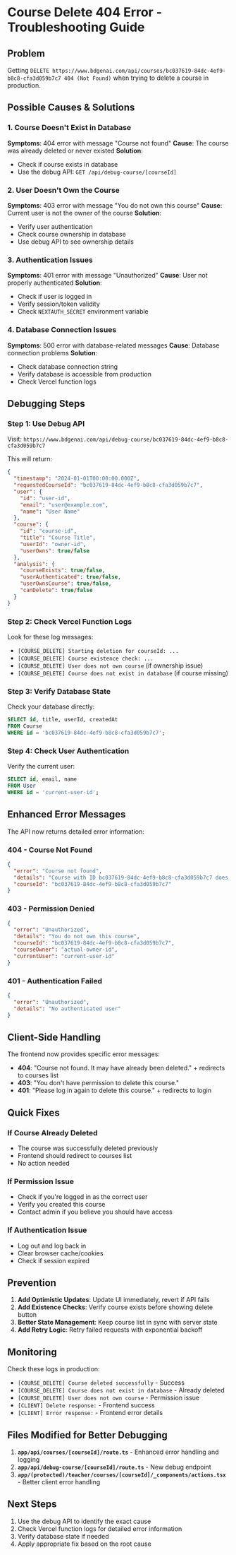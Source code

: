 # Course Delete 404 Error - Troubleshooting Guide

## Problem
Getting `DELETE https://www.bdgenai.com/api/courses/bc037619-84dc-4ef9-b8c8-cfa3d059b7c7 404 (Not Found)` when trying to delete a course in production.

## Possible Causes & Solutions

### 1. Course Doesn't Exist in Database
**Symptoms**: 404 error with message "Course not found"
**Cause**: The course was already deleted or never existed
**Solution**: 
- Check if course exists in database
- Use the debug API: `GET /api/debug-course/[courseId]`

### 2. User Doesn't Own the Course
**Symptoms**: 403 error with message "You do not own this course"
**Cause**: Current user is not the owner of the course
**Solution**:
- Verify user authentication
- Check course ownership in database
- Use debug API to see ownership details

### 3. Authentication Issues
**Symptoms**: 401 error with message "Unauthorized"
**Cause**: User not properly authenticated
**Solution**:
- Check if user is logged in
- Verify session/token validity
- Check `NEXTAUTH_SECRET` environment variable

### 4. Database Connection Issues
**Symptoms**: 500 error with database-related messages
**Cause**: Database connection problems
**Solution**:
- Check database connection string
- Verify database is accessible from production
- Check Vercel function logs

## Debugging Steps

### Step 1: Use Debug API
Visit: `https://www.bdgenai.com/api/debug-course/bc037619-84dc-4ef9-b8c8-cfa3d059b7c7`

This will return:
```json
{
  "timestamp": "2024-01-01T00:00:00.000Z",
  "requestedCourseId": "bc037619-84dc-4ef9-b8c8-cfa3d059b7c7",
  "user": {
    "id": "user-id",
    "email": "user@example.com",
    "name": "User Name"
  },
  "course": {
    "id": "course-id",
    "title": "Course Title",
    "userId": "owner-id",
    "userOwns": true/false
  },
  "analysis": {
    "courseExists": true/false,
    "userAuthenticated": true/false,
    "userOwnsCourse": true/false,
    "canDelete": true/false
  }
}
```

### Step 2: Check Vercel Function Logs
Look for these log messages:
- `[COURSE_DELETE] Starting deletion for courseId: ...`
- `[COURSE_DELETE] Course existence check: ...`
- `[COURSE_DELETE] User does not own course` (if ownership issue)
- `[COURSE_DELETE] Course does not exist in database` (if course missing)

### Step 3: Verify Database State
Check your database directly:
```sql
SELECT id, title, userId, createdAt 
FROM Course 
WHERE id = 'bc037619-84dc-4ef9-b8c8-cfa3d059b7c7';
```

### Step 4: Check User Authentication
Verify the current user:
```sql
SELECT id, email, name 
FROM User 
WHERE id = 'current-user-id';
```

## Enhanced Error Messages

The API now returns detailed error information:

### 404 - Course Not Found
```json
{
  "error": "Course not found",
  "details": "Course with ID bc037619-84dc-4ef9-b8c8-cfa3d059b7c7 does not exist",
  "courseId": "bc037619-84dc-4ef9-b8c8-cfa3d059b7c7"
}
```

### 403 - Permission Denied
```json
{
  "error": "Unauthorized",
  "details": "You do not own this course",
  "courseId": "bc037619-84dc-4ef9-b8c8-cfa3d059b7c7",
  "courseOwner": "actual-owner-id",
  "currentUser": "current-user-id"
}
```

### 401 - Authentication Failed
```json
{
  "error": "Unauthorized",
  "details": "No authenticated user"
}
```

## Client-Side Handling

The frontend now provides specific error messages:
- **404**: "Course not found. It may have already been deleted." + redirects to courses list
- **403**: "You don't have permission to delete this course."
- **401**: "Please log in again to delete this course." + redirects to login

## Quick Fixes

### If Course Already Deleted
- The course was successfully deleted previously
- Frontend should redirect to courses list
- No action needed

### If Permission Issue
- Check if you're logged in as the correct user
- Verify you created this course
- Contact admin if you believe you should have access

### If Authentication Issue
- Log out and log back in
- Clear browser cache/cookies
- Check if session expired

## Prevention

1. **Add Optimistic Updates**: Update UI immediately, revert if API fails
2. **Add Existence Checks**: Verify course exists before showing delete button
3. **Better State Management**: Keep course list in sync with server state
4. **Add Retry Logic**: Retry failed requests with exponential backoff

## Monitoring

Check these logs in production:
- `[COURSE_DELETE] Course deleted successfully` - Success
- `[COURSE_DELETE] Course does not exist in database` - Already deleted
- `[COURSE_DELETE] User does not own course` - Permission issue
- `[CLIENT] Delete response:` - Frontend success
- `[CLIENT] Error response:` - Frontend error details

## Files Modified for Better Debugging

1. **`app/api/courses/[courseId]/route.ts`** - Enhanced error handling and logging
2. **`app/api/debug-course/[courseId]/route.ts`** - New debug endpoint
3. **`app/(protected)/teacher/courses/[courseId]/_components/actions.tsx`** - Better client error handling

## Next Steps

1. Use the debug API to identify the exact cause
2. Check Vercel function logs for detailed error information
3. Verify database state if needed
4. Apply appropriate fix based on the root cause 